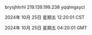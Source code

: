 brysjhhrhl 219.139.199.238 yqqlmgsycl

2024年 10月 25日 星期五 12:20:01 CST

2024年 10月 25日 星期五 04:20:01 GMT
